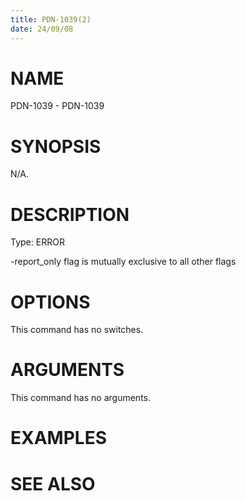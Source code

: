 ```yaml
---
title: PDN-1039(2)
date: 24/09/08
---
```


# NAME

PDN-1039 - PDN-1039

# SYNOPSIS

N/A.

# DESCRIPTION

Type: ERROR

-report_only flag is mutually exclusive to all other flags

# OPTIONS

This command has no switches.

# ARGUMENTS

This command has no arguments.

# EXAMPLES

# SEE ALSO
